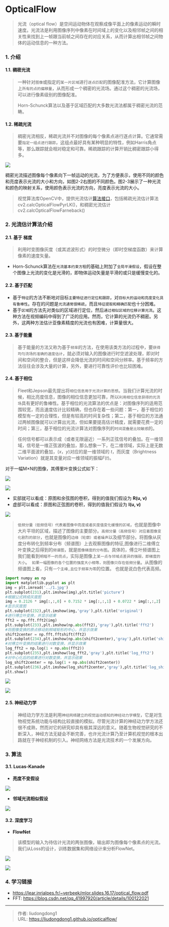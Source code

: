 # OpticalFlow


> 光流（optical flow）是空间运动物体在观察成像平面上的像素运动的瞬时速度。光流法是利用图像序列中像素在时间域上的变化以及相邻帧之间的相关性来找到上一帧跟当前帧之间存在的对应关系，从而计算出相邻帧之间物体的运动信息的一种方法。

### 1. 介绍

#### 1.1. 稠密光流

> 一种针对`图像`或指定的`某一片区域`进行`逐点匹配`的图像配准方法，它计算图像上`所有的点的偏移量`，从而形成一个稠密的光流场。通过这个稠密的光流场，可以进行像素级别的图像配准。
>
> Horn-Schunck算法以及基于区域匹配的大多数光流法都属于稠密光流的范畴。

#### 1.2. 稀疏光流

> 稠密光流相反，稀疏光流并不对图像的每个像素点进行逐点计算。它通常需要`指定一组点进行跟踪`，这组点最好具有某种明显的特性，例如Harris角点等，那么跟踪就会相对稳定和可靠。稀疏跟踪的计算开销比稠密跟踪小得多。
>

![](https://lddpicture.oss-cn-beijing.aliyuncs.com/picture/image-20201128125200642.png)

稠密光流描述图像每个像素向下一帧运动的光流，为了方便表示，使用不同的颜色和亮度表示光流的大小和方向，如图2-2右图的不同颜色。图2-3展示了一种光流和颜色的映射关系，使用颜色表示光流的方向，亮度表示光流的大小。

> 视觉算法库OpenCV中，提供光流估计[算法接口](https://link.zhihu.com/?target=https%3A//docs.opencv.org/3.3.1/d7/d8b/tutorial_py_lucas_kanade.html)，包括稀疏光流估计算法cv2.calcOpticalFlowPyrLK()，和稠密光流估计cv2.calcOpticalFlowFarneback()

### 2. 光流估计算法介绍

#### 2.1. 基于 梯度

> 利用时变图像灰度（或其滤波形式）的时空微分（即时空梯度函数）来计算像素的速度矢量。

- Horn-Schunck算法在`光流基本约束方程`的基础上附加了`全局平滑假设`，假设在整个图像上光流的变化是光滑的，即物体运动矢量是平滑的或只是缓慢变化的。

#### 2.2. 基于匹配

- 基于`特征`的方法不断地对目标`主要特征进行定位和跟踪`，对`目标大的运动和亮度变化具有鲁棒性`。存在的问题是`光流通常很稀疏`，而且`特征提取和精确匹配`也十分困难。
- 基于`区域`的方法先对类似的区域进行定位，然后`通过相似区域的位移计算光流`。这种方法在视频编码中得到了广泛的应用。然而，它计算的光流仍不稠密。另外，这两种方法估计亚像素精度的光流也有困难，计算量很大。

#### 2.3. 基于能量

> 基于能量的方法又称为基于`频率`的方法，在使用该类方法的过程中，要`获得均匀流场的准确的速度估计`，就必须对输入的图像进行时空滤波处理，即对时间和空间的整合，但是这样会降低光流的时间和空间分辨率。基于频率的方法往往会涉及大量的计算，另外，要进行可靠性评价也比较困难。

#### 2.4. 基于相位

> Fleet和Jepson最先提出将`相位信息用于光流计算的思想`。当我们计算光流的时候，相比亮度信息，图像的相位信息更加可靠，所以`利用相位信息获得的光流场`具有更好的鲁棒性。基于相位的光流算法的优点是：对图像序列的适用范围较宽，而且速度估计比较精确，但也存在着一些问题：第一，基于相位的模型有一定的合理性，但是有较高的时间复杂性；第二，基于相位的方法通过两帧图像就可以计算出光流，但如果要提高估计精度，就需要花费一定的时间；第三，基于相位的光流计算法对图像序列的`时间混叠是比较敏感`的。

> 任何信号都可以表示成（或者无限逼近）一系列正弦信号的叠加。在一维领域，信号是一维正弦波的叠加，那么想象一下，在二维领域，实际上是无数二维平面波的叠加，$(x，y)$对应的是一维领域的 $t$，而灰度（Brightness Variation）就是其变量对应一维领域的振幅$F(t)$。

对于一幅M×N的图像，其傅里叶变换公式如下：

![](https://lddpicture.oss-cn-beijing.aliyuncs.com/picture/image-20201128154610987.png)

![](https://lddpicture.oss-cn-beijing.aliyuncs.com/picture/image-20201128154743715.png)

- 实部就可以看成：原图和余弦图的卷积，得到的值我们假设为 **R(u, v)**
- 虚部可以看成：原图和正弦图的卷积，得到的值我们假设为 **I(u, v)**

![](https://lddpicture.oss-cn-beijing.aliyuncs.com/picture/image-20201128155117753.png)

> `低频分量（低频信号）代表着图像中亮度或者灰度值变化缓慢的区域`，也就是图像中大片平坦的区域，描述了图像的主要部分。`高频分量（高频信号）对应着图像变化剧烈的部分`，也就是图像的`边缘（轮廓）或者噪声`以及细节部分。将图像从灰度分布转化到频率分布（频谱图）上去观察图像的特征,图像进行二维傅立叶变换之后得到的`频谱图`，就是`图像梯度的分布图`。具体的，傅立叶频谱图上我们能看到`明暗不一的亮点`，实际是图像上`某一点与邻域点差异的强弱，即梯度的大小`。` 如果一幅图像的各个位置的强度大小相等，则图像只存在低频分量`。从图像的频谱图上看，只有`一个主峰,且位于频率为零`的位置。 也就是说白色代表高频。

```python
import numpy as np
import matplotlib.pyplot as plt
img = plt.imread('../1.jpg')
plt.subplot(231),plt.imshow(img),plt.title('picture')
#根据公式转成灰度图
img = 0.2126 * img[:,:,0] + 0.7152 * img[:,:,1] + 0.0722 * img[:,:,2]
#显示灰度图
plt.subplot(232),plt.imshow(img,'gray'),plt.title('original')
#进行傅立叶变换，并显示结果
fft2 = np.fft.fft2(img)
plt.subplot(233),plt.imshow(np.abs(fft2),'gray'),plt.title('fft2')
#将图像变换的原点移动到频域矩形的中心，并显示效果
shift2center = np.fft.fftshift(fft2)
plt.subplot(234),plt.imshow(np.abs(shift2center),'gray'),plt.title('shift2center')
#对傅立叶变换的结果进行对数变换，并显示效果
log_fft2 = np.log(1 + np.abs(fft2))
plt.subplot(235),plt.imshow(log_fft2,'gray'),plt.title('log_fft2')
#对中心化后的结果进行对数变换，并显示结果
log_shift2center = np.log(1 + np.abs(shift2center))
plt.subplot(236),plt.imshow(log_shift2center,'gray'),plt.title('log_shift2center')
plt.show()
```

![](https://lddpicture.oss-cn-beijing.aliyuncs.com/picture/image-20201128155802727.png)

![](https://lddpicture.oss-cn-beijing.aliyuncs.com/picture/image-20201128160050443.png)

#### 2.5. 神经动力学

> 神经动力学方法是利用`神经网络建立的视觉运动感知的神经动力学模型`，它是对生物视觉系统功能与结构比较直接的模拟。尽管光流计算的神经动力学方法还很不成熟，然而对它的研究却具有极其深远的意义。随着生物视觉研究的不断深入，神经方法无疑会不断完善，也许光流计算乃至计算机视觉的根本出路就在于神经机制的引入。神经网络方法是光流技术的一个发展方向。

### 3. 算法

#### 3.1. Lucas-Kanade

- **亮度不变假设**

![](https://lddpicture.oss-cn-beijing.aliyuncs.com/picture/image-20201128130513933.png)

- **邻域光流相似假设**

![](https://lddpicture.oss-cn-beijing.aliyuncs.com/picture/image-20201128130911572.png)

#### 3.2. 深度学习

- **FlowNet**

> 该模型的输入为待估计光流的两张图像，输出即为图像每个像素点的光流。我们从Loss的设计，训练数据集和网络设计来分析FlowNet。

![](https://lddpicture.oss-cn-beijing.aliyuncs.com/picture/image-20201128131038313.png)

![](https://lddpicture.oss-cn-beijing.aliyuncs.com/picture/image-20201128131122682.png)

### 4. 学习链接

- https://lear.inrialpes.fr/~verbeek/mlor.slides.16.17/optical_flow.pdf
- FFT: https://blog.csdn.net/qq_41997920/article/details/100122021

---

> 作者: liudongdong1  
> URL: https://liudongdong1.github.io/opticalflow/  

